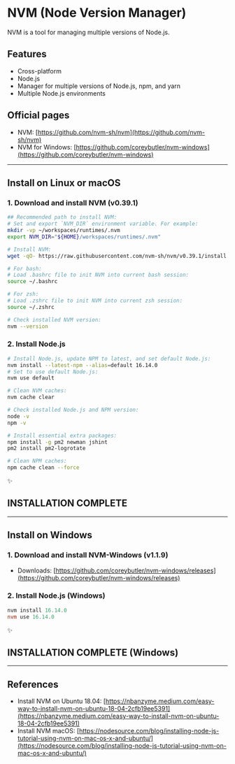 # NVM (Node Version Manager)

NVM is a tool for managing multiple versions of Node.js.

## Features

* Cross-platform
* Node.js
* Manager for multiple versions of Node.js, npm, and yarn
* Multiple Node.js environments

## Official pages

* NVM: [https://github.com/nvm-sh/nvm](https://github.com/nvm-sh/nvm)
* NVM for Windows: [https://github.com/coreybutler/nvm-windows](https://github.com/coreybutler/nvm-windows)

---

## Install on **Linux** or **macOS**

### 1. Download and install **NVM (v0.39.1)**

```bash
## Recommended path to install NVM:
# Set and export `NVM_DIR` environment variable. For example:
mkdir -vp ~/workspaces/runtimes/.nvm
export NVM_DIR="${HOME}/workspaces/runtimes/.nvm"

# Install NVM:
wget -qO- https://raw.githubusercontent.com/nvm-sh/nvm/v0.39.1/install.sh | bash

# For bash:
# Load .bashrc file to init NVM into current bash session:
source ~/.bashrc

# For zsh:
# Load .zshrc file to init NVM into current zsh session:
source ~/.zshrc

# Check installed NVM version:
nvm --version
```

### 2. Install **Node.js**

```bash
# Install Node.js, update NPM to latest, and set default Node.js:
nvm install --latest-npm --alias=default 16.14.0
# Set to use default Node.js:
nvm use default

# Clean NVM caches:
nvm cache clear

# Check installed Node.js and NPM version:
node -v
npm -v

# Install essential extra packages:
npm install -g pm2 newman jshint
pm2 install pm2-logrotate

# Clean NPM caches:
npm cache clean --force
```

:sparkles:

## INSTALLATION COMPLETE

---

## Install on **Windows**

### 1. Download and install **NVM-Windows (v1.1.9)**

* Downloads: [https://github.com/coreybutler/nvm-windows/releases](https://github.com/coreybutler/nvm-windows/releases)

### 2. Install **Node.js** (**Windows**)

```powershell
nvm install 16.14.0
nvm use 16.14.0
```

:sparkles:

## INSTALLATION COMPLETE (**Windows**)

---

## References

* Install NVM on Ubuntu 18.04: [https://nbanzyme.medium.com/easy-way-to-install-nvm-on-ubuntu-18-04-2cfb19ee5391](https://nbanzyme.medium.com/easy-way-to-install-nvm-on-ubuntu-18-04-2cfb19ee5391)
* Install NVM macOS: [https://nodesource.com/blog/installing-node-js-tutorial-using-nvm-on-mac-os-x-and-ubuntu/](https://nodesource.com/blog/installing-node-js-tutorial-using-nvm-on-mac-os-x-and-ubuntu/)
